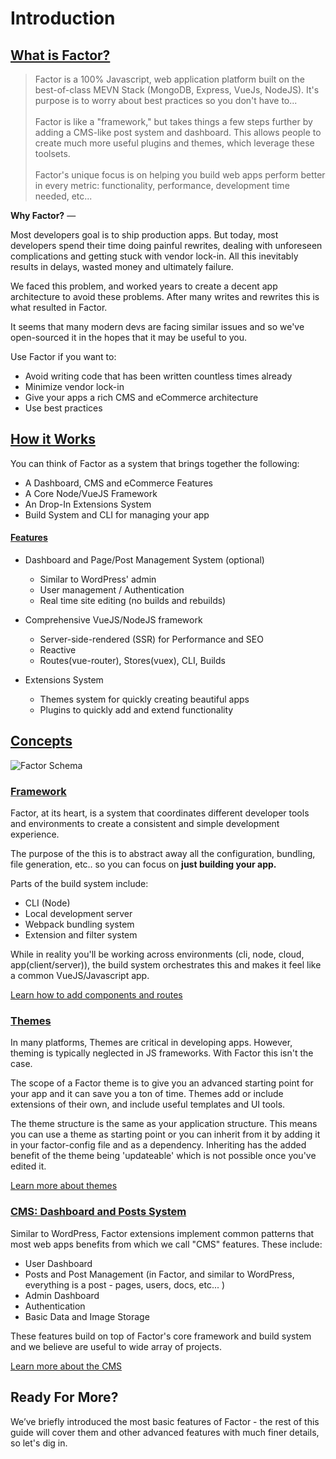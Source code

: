 # Introduction

## [What is Factor?](#what-is-factor)

> Factor is a 100% Javascript, web application platform built on the best-of-class MEVN Stack (MongoDB, Express, VueJs, NodeJS). It's purpose is to worry about best practices so you don't have to...<br><br>Factor is like a "framework," but takes things a few steps further by adding a CMS-like post system and dashboard. This allows people to create much more useful plugins and themes, which leverage these toolsets.<br><br>Factor's unique focus is on helping you build web apps perform better in every metric: functionality, performance, development time needed, etc...

**Why Factor?** &mdash;

Most developers goal is to ship production apps. But today, most developers spend their time doing painful rewrites, dealing with unforeseen complications and getting stuck with vendor lock-in. All this inevitably results in delays, wasted money and ultimately failure.

We faced this problem, and worked years to create a decent app architecture to avoid these problems. After many writes and rewrites this is what resulted in Factor.

It seems that many modern devs are facing similar issues and so we've open-sourced it in the hopes that it may be useful to you.

Use Factor if you want to:

- Avoid writing code that has been written countless times already
- Minimize vendor lock-in
- Give your apps a rich CMS and eCommerce architecture
- Use best practices

## [How it Works](#how-it-works)

You can think of Factor as a system that brings together the following:

- A Dashboard, CMS and eCommerce Features
- A Core Node/VueJS Framework
- An Drop-In Extensions System
- Build System and CLI for managing your app

#### [Features](#features)

- Dashboard and Page/Post Management System (optional)

  - Similar to WordPress' admin
  - User management / Authentication
  - Real time site editing (no builds and rebuilds)

- Comprehensive VueJS/NodeJS framework

  - Server-side-rendered (SSR) for Performance and SEO
  - Reactive
  - Routes(vue-router), Stores(vuex), CLI, Builds

- Extensions System

  - Themes system for quickly creating beautiful apps
  - Plugins to quickly add and extend functionality

## [Concepts](#concepts)

![Factor Schema](./diagram.jpg)

### [Framework](#build)

Factor, at its heart, is a system that coordinates different developer tools and environments to create a consistent and simple development experience.

The purpose of the this is to abstract away all the configuration, bundling, file generation, etc.. so you can focus on **just building your app.**

Parts of the build system include:

- CLI (Node)
- Local development server
- Webpack bundling system
- Extension and filter system

While in reality you'll be working across environments (cli, node, cloud, app(client/server)), the build system orchestrates this and makes it feel like a common VueJS/Javascript app.

[Learn how to add components and routes](./framework)

### [Themes](#themes)

In many platforms, Themes are critical in developing apps. However, theming is typically neglected in JS frameworks. With Factor this isn't the case.

The scope of a Factor theme is to give you an advanced starting point for your app and it can save you a ton of time. Themes add or include extensions of their own, and include useful templates and UI tools.

The theme structure is the same as your application structure. This means you can use a theme as starting point or you can inherit from it by adding it in your factor-config file and as a dependency. Inheriting has the added benefit of the theme being 'updateable' which is not possible once you've edited it.

[Learn more about themes](./themes)

### [CMS: Dashboard and Posts System](#cms)

Similar to WordPress, Factor extensions implement common patterns that most web apps benefits from which we call "CMS" features. These include:

- User Dashboard
- Posts and Post Management (in Factor, and similar to WordPress, everything is a post - pages, users, docs, etc... )
- Admin Dashboard
- Authentication
- Basic Data and Image Storage

These features build on top of Factor's core framework and build system and we believe are useful to wide array of projects.

[Learn more about the CMS](./cms)

## Ready For More?

We’ve briefly introduced the most basic features of Factor - the rest of this guide will cover them and other advanced features with much finer details, so let's dig in.
